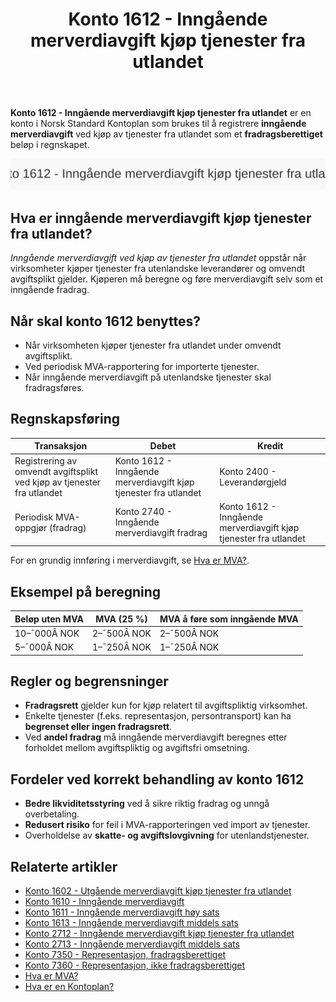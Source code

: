 ﻿---
title: "Konto 1612 - Inngående merverdiavgift kjøp tjenester fra utlandet"
seoTitle: "1612-inngaaende-merverdiavgift-kjop-tjen-fra-utlandet"
meta_description: '**Konto 1612 - Inngående merverdiavgift kjøp tjenester fra utlandet** er en konto i Norsk Standard Kontoplan som brukes til å registrere **inngående merverd...'
slug: 1612-inngaaende-merverdiavgift-kjop-tjen-fra-utlandet
type: blog
layout: pages/single
---

**Konto 1612 - Inngående merverdiavgift kjøp tjenester fra utlandet** er en konto i Norsk Standard Kontoplan som brukes til å registrere **inngående merverdiavgift** ved kjøp av tjenester fra utlandet som et **fradragsberettiget** beløp i regnskapet.

![Illustrasjon av konto 1612 Inngående merverdiavgift kjøp tjenester fra utlandet](1612-inngaaende-merverdiavgift-kjop-tjen-fra-utlandet-image.svg)

## Hva er inngående merverdiavgift kjøp tjenester fra utlandet?

*Inngående merverdiavgift ved kjøp av tjenester fra utlandet* oppstår når virksomheter kjøper tjenester fra utenlandske leverandører og omvendt avgiftsplikt gjelder. Kjøperen må beregne og føre merverdiavgift selv som et inngående fradrag.

## Når skal konto 1612 benyttes?

* Når virksomheten kjøper tjenester fra utlandet under omvendt avgiftsplikt.
* Ved periodisk MVA-rapportering for importerte tjenester.
* Når inngående merverdiavgift på utenlandske tjenester skal fradragsføres.

## Regnskapsføring

| Transaksjon                                                          | Debet                                                | Kredit                                                 |
|----------------------------------------------------------------------|------------------------------------------------------|--------------------------------------------------------|
| Registrering av omvendt avgiftsplikt ved kjøp av tjenester fra utlandet | Konto 1612 - Inngående merverdiavgift kjøp tjenester fra utlandet | Konto 2400 - Leverandørgjeld                           |
| Periodisk MVA-oppgjør (fradrag)                                       | Konto 2740 - Inngående merverdiavgift fradrag        | Konto 1612 - Inngående merverdiavgift kjøp tjenester fra utlandet |

For en grundig innføring i merverdiavgift, se [Hva er MVA?](/blogs/regnskap/hva-er-moms-mva "Hva er MVA? MVA-regnskapsføring og merverdiavgift").

## Eksempel på beregning

| Beløp uten MVA   | MVA (25 %) | MVA å føre som inngående MVA |
|------------------|------------|-------------------------------|
| 10–¯000Â NOK       | 2–¯500Â NOK  | 2–¯500Â NOK                     |
| 5–¯000Â NOK        | 1–¯250Â NOK  | 1–¯250Â NOK                     |

## Regler og begrensninger

* **Fradragsrett** gjelder kun for kjøp relatert til avgiftspliktig virksomhet.
* Enkelte tjenester (f.eks. representasjon, persontransport) kan ha **begrenset eller ingen fradragsrett**.
* Ved **andel fradrag** må inngående merverdiavgift beregnes etter forholdet mellom avgiftspliktig og avgiftsfri omsetning.

## Fordeler ved korrekt behandling av konto 1612

* **Bedre likviditetsstyring** ved å sikre riktig fradrag og unngå overbetaling.
* **Redusert risiko** for feil i MVA-rapporteringen ved import av tjenester.
* Overholdelse av **skatte- og avgiftslovgivning** for utenlandstjenester.

## Relaterte artikler

* [Konto 1602 - Utgående merverdiavgift kjøp tjenester fra utlandet](/blogs/kontoplan/1602-utgaende-merverdiavgift-kjop-tjen-fra-utlandet "Konto 1602 - Utgående merverdiavgift kjøp tjenester fra utlandet")
* [Konto 1610 - Inngående merverdiavgift](/blogs/kontoplan/1610-inngaaende-merverdiavgift "Konto 1610 - Inngående merverdiavgift")
* [Konto 1611 - Inngående merverdiavgift høy sats](/blogs/kontoplan/1611-inngaaende-merverdiavgift-hoy-sats "Konto 1611 - Inngående merverdiavgift høy sats")
* [Konto 1613 - Inngående merverdiavgift middels sats](/blogs/kontoplan/1613-inngaaende-merverdiavgift-middels-sats "Konto 1613 - Inngående merverdiavgift middels sats")
* [Konto 2712 - Inngående merverdiavgift kjøp tjenester fra utlandet](/blogs/kontoplan/2712-inngaaende-merverdiavgift-kjop-tjen-fra-utlandet "Konto 2712 - Inngående merverdiavgift kjøp tjenester fra utlandet")
* [Konto 2713 - Inngående merverdiavgift middels sats](/blogs/kontoplan/2713-inngaaende-merverdiavgift-middels-sats "Konto 2713 - Inngående merverdiavgift middels sats")
* [Konto 7350 - Representasjon, fradragsberettiget](/blogs/kontoplan/7350-representasjon-fradragsberettiget "Konto 7350 - Representasjon, fradragsberettiget")
* [Konto 7360 - Representasjon, ikke fradragsberettiget](/blogs/kontoplan/7360-representasjon-ikke-fradragsberettiget "Konto 7360 - Representasjon, ikke fradragsberettiget")
* [Hva er MVA?](/blogs/regnskap/hva-er-moms-mva "Hva er MVA? MVA-regnskapsføring og merverdiavgift")
* [Hva er en Kontoplan?](/blogs/regnskap/hva-er-kontoplan "Hva er en Kontoplan? Komplett Guide til Kontoplaner i Norsk Regnskap")






